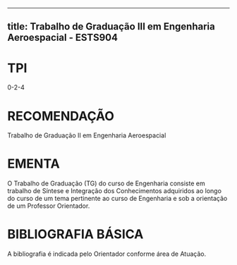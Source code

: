 
---
title: Trabalho de Graduação III em Engenharia Aeroespacial - ESTS904 
---

# TPI

0-2-4

# RECOMENDAÇÃO

Trabalho de Graduação II em Engenharia Aeroespacial

# EMENTA

O Trabalho de Graduação (TG) do curso de Engenharia consiste em trabalho de Síntese e Integração dos Conhecimentos adquiridos ao longo do curso de um tema pertinente ao curso de Engenharia e sob a orientação de um Professor Orientador.

# BIBLIOGRAFIA BÁSICA

A bibliografia é indicada pelo Orientador conforme área de Atuação.
        